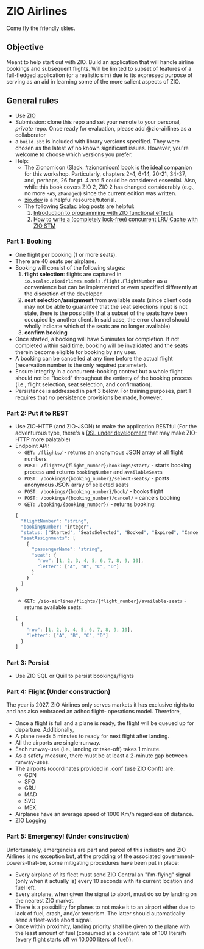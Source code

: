 # ZIO Airlines
Come fly the friendly skies.

## Objective
Meant to help start out with ZIO. Build an application that will handle airline bookings and subsequent flights. Will be 
limited to subset of features of a full-fledged application (or a realistic sim) due to its expressed purpose of serving
as an aid in learning some of the more salient aspects of ZIO.

## General rules
- Use [ZIO](https://zio.dev)
- Submission: clone this repo and set your remote to your personal, _private_ repo. Once ready for evaluation, please
add @zio-airlines as a collaborator
- a `build.sbt` is included with library versions specified. They were chosen as the latest w/ no known significant
issues. However, you're welcome to choose which versions you prefer. 
- Help: 
  - The Zionomicon (Slack: #zionomicon) book is the ideal companion for this workshop. Particularly, chapters 2-4, 6-14,
  20-21, 34-37, and, perhaps, 26 for pt. 4 and 5 could be considered essential. Also, while this book covers ZIO 2, ZIO
  2 has changed considerably (e.g., no more `HAS`, `ZManaged`) since the current edition was written.
  - [zio.dev](https://zio.dev/next/overview/) is a helpful resource/tutorial.
  - The following [Scalac](https://scalac.io) blog posts are helpful:
    1. [Introduction to programming with ZIO functional effects](https://scalac.io/blog/introduction-to-programming-with-zio-functional-effects/)
    2. [How to write a (completely lock-free) concurrent LRU Cache with ZIO STM](https://scalac.io/blog/how-to-write-a-completely-lock-free-concurrent-lru-cache-with-zio-stm/)
  
### Part 1: Booking
- One flight per booking (1 or more seats).
- There are 40 seats per airplane.
- Booking will consist of the following stages: 
  1. **flight selection**: flights are captured in `io.scalac.zioairlines.models.flight.FlightNumber` as a convenience
but can be implemented or even specified differently at the discretion of the developer.
  2. **seat selection/assignment** from available seats (since client code may not be able to guarantee that the seat 
selections input is not stale, there is the possibility that a subset of the seats have been 
occupied by another client. In said case, the error channel should wholly indicate which of the seats are no longer 
available)
  3. **confirm booking**
- Once started, a booking will have 5 minutes for completion. If not completed within said time, booking will be 
invalidated and the seats therein become eligible for booking by any user.
- A booking can be cancelled at any time before the actual flight (reservation number is the only required parameter).
- Ensure integrity in a concurrent-booking context but a whole flight should not be "locked" throughout the entirety of
the booking process (i.e., flight selection, seat selection, and confirmation).
- Persistence is addressed in part 3 below. For training purposes, part 1 requires that *no* persistence provisions be 
made, however.

### Part 2: Put it to REST
- Use ZIO-HTTP (and ZIO-JSON) to make the application RESTful (For the adventurous type, there's a 
[DSL under development](https://github.com/kitlangton/zio-app) that may make ZIO-HTTP more palatable)
- Endpoint API:
  - `GET: /flights/` - returns an anonymous JSON array of all flight numbers
  - `POST: /flights/{flight_number}/bookings/start/` - starts booking process and returns `bookingNumber`
and `availableSeats`  
  - `POST: /bookings/{booking_number}/select-seats/` - posts anonymous JSON array of selected seats
  - `POST: /bookings/{booking_number}/book/` - books flight
  - `POST: /bookings/{booking_number}/cancel/` - cancels booking
  - `GET: /booking/{booking_number}/` - returns booking:
  ```javascript
  {
    "flightNumber": "string",
    "bookingNumber: "integer",
    "status: ["Started", "SeatsSelected", "Booked", "Expired", "Canceled"],
    "seatAssignments": [
      {
        "passengerName": "string",
        "seat": {
          "row": [1, 2, 3, 4, 5, 6, 7, 8, 9, 10],
          "letter": ["A", "B", "C", "D"]
        }
      }
    ]
  }
  ```
  - `GET: /zio-airlines/flights/{flight_number}/available-seats` - returns available seats:
  ```javascript
  [
    {
      "row": [1, 2, 3, 4, 5, 6, 7, 8, 9, 10],
      "letter": ["A", "B", "C", "D"]
    }
  ]
  ```

### Part 3: Persist
- Use ZIO SQL or Quill to persist bookings/flights

### Part 4: Flight (Under construction)
The year is 2027. ZIO Airlines only serves markets it has exclusive rights to and has also embraced an adhoc flight-
operations model. Therefore, 
- Once a flight is full and a plane is ready, the flight will be queued up for departure. Additionally,
- A plane needs 5 minutes to ready for next flight after landing.
- All the airports are single-runway.
- Each runway-use (i.e., landing or take-off) takes 1 minute.
- As a safety measure, there must be at least a 2-minute gap between runway-uses.
- The airports (coordinates provided in .conf (use ZIO Conf)) are:
  - GDN
  - SFO
  - GRU
  - MAD
  - SVO
  - MEX
- Airplanes have an average speed of 1000 Km/h regardless of distance.
- ZIO Logging

### Part 5: Emergency! (Under construction)
Unfortunately, emergencies are part and parcel of this industry and ZIO Airlines is no exception but, at the 
prodding of the associated government-powers-that-be, some mitigating procedures have been put in place:
- Every airplane of its fleet must send ZIO Central an "I'm-flying" signal (only when it actually is) every 10 seconds 
with its current location and fuel left.
- Every airplane, when given the signal to abort, must do so by landing on the nearest ZIO market.
- There is a possibility for planes to not make it to an airport either due to lack of fuel, crash, and/or terrorism.
The latter should automatically send a fleet-wide abort signal.
- Once within proximity, landing priority shall be given to the plane with the least amount of fuel (consumed at a 
constant rate of 100 liters/h (every flight starts off w/ 10,000 liters of fuel)).

